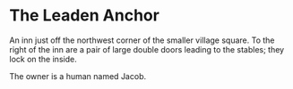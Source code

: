The Leaden Anchor
=================

An inn just off the northwest corner of the smaller village square. To the right of
the inn are a pair of large double doors leading to the stables; they lock on the
inside.

The owner is a human named Jacob.
